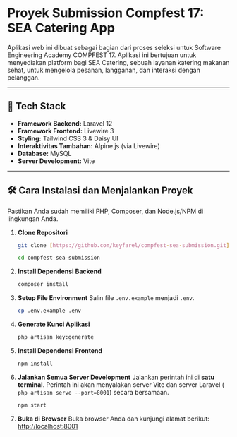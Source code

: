 # Proyek Submission Compfest 17: SEA Catering App

Aplikasi web ini dibuat sebagai bagian dari proses seleksi untuk Software Engineering Academy COMPFEST 17. Aplikasi ini
bertujuan untuk menyediakan platform bagi SEA Catering, sebuah layanan katering makanan sehat, untuk mengelola pesanan,
langganan, dan interaksi dengan pelanggan.

---

## 🚀 Tech Stack

- **Framework Backend:** Laravel 12
- **Framework Frontend:** Livewire 3
- **Styling:** Tailwind CSS 3 & Daisy UI
- **Interaktivitas Tambahan:** Alpine.js (via Livewire)
- **Database:** MySQL
- **Server Development:** Vite

---

## 🛠️ Cara Instalasi dan Menjalankan Proyek

Pastikan Anda sudah memiliki PHP, Composer, dan Node.js/NPM di lingkungan Anda.

1. **Clone Repositori**
   ```bash
   git clone [https://github.com/keyfarel/compfest-sea-submission.git](https://github.com/keyfarel/compfest-sea-submission.git)
   ```

    ```bash
   cd compfest-sea-submission
   ```

2. **Install Dependensi Backend**
   ```bash
   composer install
   ```

3. **Setup File Environment**
   Salin file `.env.example` menjadi `.env`.
   ```bash
   cp .env.example .env
   ```

4. **Generate Kunci Aplikasi**
   ```bash
   php artisan key:generate
   ```

5. **Install Dependensi Frontend**
   ```bash
   npm install
   ```

6. **Jalankan Semua Server Development**
   Jalankan perintah ini di **satu terminal**. Perintah ini akan menyalakan server Vite dan server Laravel (
   `php artisan serve --port=8001`) secara bersamaan.
   ```bash
   npm start
   ```

7. **Buka di Browser**
   Buka browser Anda dan kunjungi alamat berikut:
   [http://localhost:8001](http://localhost:8001)
